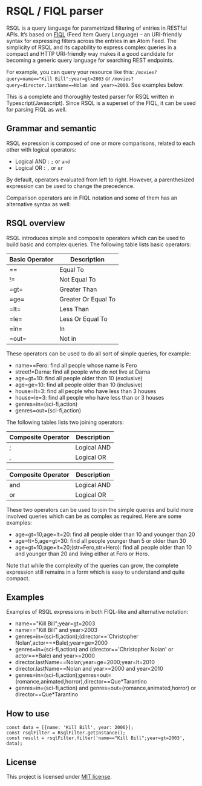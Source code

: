 # RSQL / FIQL parser

RSQL is a query language for parametrized filtering of entries in RESTful APIs.
It’s based on [FIQL](http://tools.ietf.org/html/draft-nottingham-atompub-fiql-00) (Feed Item Query Language) – an URI-friendly syntax
for expressing filters across the entries in an Atom Feed.
The simplicity of RSQL and its capability to express complex queries in a compact and HTTP URI-friendly way
makes it a good candidate for becoming a generic query language for searching REST endpoints.

For example, you can query your resource like this:
`/movies?query=name=="Kill Bill";year=gt=2003`
or
`/movies?query=director.lastName==Nolan and year>=2000`.
See examples below.

This is a complete and thoroughly tested parser for RSQL written in Typescript(Javascript).
Since RSQL is a superset of the FIQL, it can be used for parsing FIQL as well.

## Grammar and semantic

RSQL expression is composed of one or more comparisons, related to each other with logical operators:

* Logical AND : `;` or `` and ``
* Logical OR : `,` or `` or ``

By default, operators evaluated from left to right.
However, a parenthesized expression can be used to change the precedence.

Comparison operators are in FIQL notation and some of them has an alternative syntax as well:

## RSQL overview

RSQL introduces simple and composite operators which can be used to build basic and complex queries.
The following table lists basic operators:

| Basic Operator | Description         |
|----------------|---------------------|
| ==             | Equal To            |
| !=             | Not Equal To        |
| =gt=           | Greater Than        |
| =ge=           | Greater Or Equal To |
| =lt=           | Less Than           |
| =le=           | Less Or Equal To    |
| =in=           | In                  |
| =out=          | Not in              |

These operators can be used to do all sort of simple queries, for example:

* name==Fero: find all people whose name is Fero
* street!=Darna: find all people who do not live at Darna
* age=gt=10: find all people older than 10 (exclusive)
* age=ge=10: find all people older than 10 (inclusive)
* house=lt=3: find all people who have less than 3 houses
* house=le=3: find all people who have less than or 3 houses
* genres=in=(sci-fi,action)
* genres=out=(sci-fi,action)

The following tables lists two joining operators:

| Composite Operator | Description         |
|--------------------|---------------------|
| ;                  | Logical AND         |
| ,                  | Logical OR          |

| Composite Operator   | Description         |
|----------------------|---------------------|
| and                  | Logical AND         |
| or                   | Logical OR          |

These two operators can be used to join the simple queries and build more involved queries which can be as complex as required.
Here are some examples:

* age=gt=10;age=lt=20: find all people older than 10 and younger than 20
* age=lt=5,age=gt=30: find all people younger than 5 or older than 30
* age=gt=10;age=lt=20;(str=Fero,str=Hero): find all people older than 10 and younger than 20 and living either at Fero or Hero.

Note that while the complexity of the queries can grow, the complete expression still remains in a form which is easy to understand and quite compact.

## Examples

Examples of RSQL expressions in both FIQL-like and alternative notation:

- name=="Kill Bill";year=gt=2003
- name=="Kill Bill" and year>2003
- genres=in=(sci-fi,action);(director=='Christopher Nolan',actor==*Bale);year=ge=2000
- genres=in=(sci-fi,action) and (director=='Christopher Nolan' or actor==*Bale) and year>=2000
- director.lastName==Nolan;year=ge=2000;year=lt=2010
- director.lastName==Nolan and year>=2000 and year<2010
- genres=in=(sci-fi,action);genres=out=(romance,animated,horror),director==Que*Tarantino
- genres=in=(sci-fi,action) and genres=out=(romance,animated,horror) or director==Que*Tarantino

## How to use

```
const data = [{name: 'Kill Bill', year: 2006}];
const rsqlFilter = RsqlFilter.getInstance();
const result = rsqlFilter.filter('name=="Kill Bill";year=gt=2003', data);
```

## License

This project is licensed under [MIT license](http://opensource.org/licenses/MIT).
